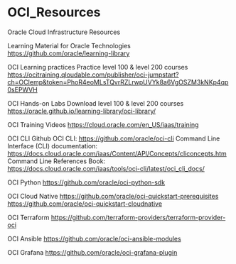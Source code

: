 # OCI_Resources
Oracle Cloud Infrastructure Resources

Learning Material for Oracle Technologies
    https://github.com/oracle/learning-library
  
OCI Learning practices
    Practice level 100 & level 200 courses
    https://ocitraining.qloudable.com/publisher/oci-jumpstart?ch=OCIemp&token=PhoR4eoMLsTQvrRZLrwpUVYk8a6VgOSZM3kNKp4qp0sEPWVH
  
OCI Hands-on Labs
    Download level 100 & level 200 courses
    https://oracle.github.io/learning-library/oci-library/
  
OCI Training Videos
    https://cloud.oracle.com/en_US/iaas/training

OCI CLI
    Github OCI CLI:  https://github.com/oracle/oci-cli
    Command Line Interface (CLI) documentation: https://docs.cloud.oracle.com/iaas/Content/API/Concepts/cliconcepts.htm
    Command Line References Book: https://docs.cloud.oracle.com/iaas/tools/oci-cli/latest/oci_cli_docs/

OCI Python
   https://github.com/oracle/oci-python-sdk

OCI Cloud Native
    https://github.com/oracle/oci-quickstart-prerequisites
    https://github.com/oracle/oci-quickstart-cloudnative
  
OCI Terraform
    https://github.com/terraform-providers/terraform-provider-oci

OCI Ansible
    https://github.com/oracle/oci-ansible-modules

OCI Grafana
    https://github.com/oracle/oci-grafana-plugin
